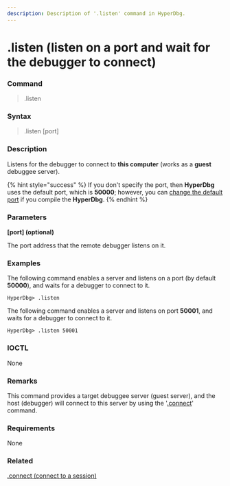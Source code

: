 ```yaml
---
description: Description of '.listen' command in HyperDbg.
---
```


# .listen (listen on a port and wait for the debugger to connect)

### Command

> .listen

### Syntax

> .listen \[port]

### Description

Listens for the debugger to connect to **this computer** (works as a **guest** debuggee server).

{% hint style="success" %}
If you don't specify the port, then **HyperDbg** uses the default port, which is **50000**; however, you can [change the default port](https://docs.hyperdbg.org/tips-and-tricks/misc/customize-build) if you compile the **HyperDbg**.
{% endhint %}

### Parameters

**\[port] (optional)**

The port address that the remote debugger listens on it.

### Examples

The following command enables a server and listens on a port (by default **50000**), and waits for a debugger to connect to it.

```
HyperDbg> .listen
```

The following command enables a server and listens on port **50001**, and waits for a debugger to connect to it.

```
HyperDbg> .listen 50001
```

### IOCTL

None

### Remarks

This command provides a target debuggee server (guest server), and the host (debugger) will connect to this server by using the '[.connect](https://docs.hyperdbg.org/commands/meta-commands/.connect)' command.

### Requirements

None

### Related

[.connect (connect to a session)](https://docs.hyperdbg.org/commands/meta-commands/.connect)
